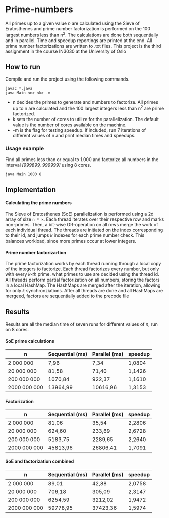 # Prime-numbers

All primes up to a given value *n* are calculated using the Sieve of Eratosthenes and prime number factorization is performed on the 100 largest numbers less than n<sup>2</sup>. The calculations are done both sequentially and in parallel. Time and speedup reportings are printed at the end. All prime number factorizations are written to .txt files. This project is the third assignment in the course IN3030 at the University of Oslo

## How to run

Compile and run the project using the following commands.

```
javac *.java
java Main <n> <k> -m
```

- n decides the primes to generate and numbers to factorize. All primes up to n are calculated and the 100 largest integers less than n<sup>2</sup> are prime factorized.
- k sets the number of cores to utilize for the parallelization. The default value is the number of cores available on the machine.
- -m is the flag for testing speedup. If included, run 7 iterations of different values of n and print median times and speedups.

### Usage example

Find all primes less than or equal to 1.000 and factorize all numbers in the interval *[999899, 999999]* using 8 cores.
```
java Main 1000 8 
```

## Implementation
#### Calculating the prime numbers
The Sieve of Eratosthenes (SoE) parallelization is performed using a 2d array of size `n * k`. Each thread iterates over their respective row and marks non-primes. Then, a bit-wise OR-operation on all rows merge the work of each individual thread. The threads are initiated on the index corresponding to their id, and jumps *k* indexes for each prime number check. This balances workload, since more primes occur at lower integers.  

#### Prime number factorizartion
The prime factorization works by each thread running through a local copy of the integers to factorize. Each thread factorizes every number, but only with every *k-th* prime. what primes to use are decided using the thread id. All threads perform partial factorization on all numbers, storing the factors in a local HashMap. The HashMaps are merged after the iteration, allowing for only *k* synchronziations. After all threads are done and all HashMaps are mergeed, factors are sequentially added to the precode file

## Results
Results are all the median time of seven runs for different values of *n*, run on 8 cores.

#### SoE prime calculations

| n            | Sequential (ms) | Parallel (ms) | speedup |
| ------------ | --------------- | ------------- | ------- |
| 2 000 000    | 7,96            | 7,34          | 1,0804  |
| 20 000 000   | 81,58           | 71,40         | 1,1426  |
| 200 000 000  | 1070,84         | 922,37        | 1,1610  |
| 2000 000 000 | 13964,99        | 10616,96      | 1,3153  |

#### Factorization

| n            | Sequential (ms) | Parallel (ms) | speedup |
| ------------ | --------------- | ------------- | ------- |
| 2 000 000    | 81,06           | 35,54         | 2,2806  |
| 20 000 000   | 624,60          | 233,69        | 2,6728  |
| 200 000 000  | 5183,75         | 2289,65       | 2,2640  |
| 2000 000 000 | 45813,96        | 26806,41      | 1,7091  |

#### SoE and factorization combined

| n            | Sequential (ms) | Parallel (ms) | speedup |
| ------------ | --------------- | ------------- | ------- |
| 2 000 000    | 89,01           | 42,88         |  2,0758 |
| 20 000 000   | 706,18          | 305,09        |  2,3147 |
| 200 000 000  | 6254,59         | 3212,02       |  1,9472 |
| 2000 000 000 | 59778,95        | 37423,36      |  1,5974 |
